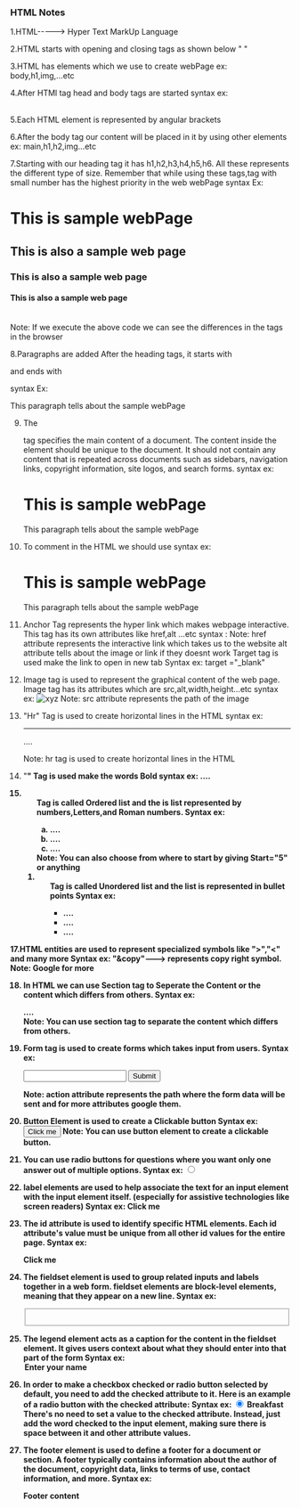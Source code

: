 ### HTML Notes
1.HTML-----> Hyper Text MarkUp Language

2.HTML starts with opening and closing tags as shown below
             "<html>  </html>"

3.HTML has elements which we use to create webPage
   ex: body,h1,img,...etc

4.After HTMl tag head and body tags are started
    syntax ex:  <html>  
                   <head>
                   </head>           
                   <body>
                   </body>
                </html>  

5.Each HTML  element is represented by angular brackets

6.After the body tag our content will be placed in it by using other elements
      ex: main,h1,h2,img...etc

7.Starting with our heading tag it has h1,h2,h3,h4,h5,h6. All these represents the different 
type of size. Remember that while using these tags,tag with small number has the highest priority
in the web webPage 
        syntax Ex: <html>             
                      <body>
                      <h1> This is sample webPage </h1>
                      <h2> This is also a sample web page </h2>
                      <h3> This is also a sample web page </h3>
                      <h4> This is also a sample web page </h4>
                      </body>
                   </html>       
        Note: If we execute the above code we can see the differences in the tags in the browser

8.Paragraphs are added After the heading tags, it starts with <p> and ends with </p>
        syntax Ex: <p> This paragraph tells about the sample webPage</p>

9. The <main> tag specifies the main content of a document. 
The content inside the <main> element should be unique to the document. 
It should not contain any content that is repeated across documents such as sidebars, 
navigation links, copyright information, site logos, and search forms.
       syntax ex:  <html>             
                      <body>
                       <main>
                        <h1> This is sample webPage </h1>
                        <p> This paragraph tells about the sample webPage</p>
                       </main>
                      </body>
                   </html>       

10. To comment in the HTML we should use  <!-- This is comment -->
            syntax ex: <html>             
                        <body>
                         <main>
                          <h1> This is sample webPage </h1>
                          <p> This paragraph tells about the sample webPage</p>
                          <!-- syntax example for the comment -->
                         </main>
                        </body>
                       </html> 

11. Anchor Tag represents the hyper link which makes webpage interactive.
    This tag has its own attributes like href,alt ...etc
         syntax : <a href="WWW.xyz.com" alt="xyz"></a>
    Note: href attribute represents the interactive link which takes us to the website
          alt attribute tells about the image or link if they doesnt work
          Target tag is used make the link to open in new tab
          Syntax ex: target ="_blank"

12. Image tag is used to represent the graphical content of the web page.
    Image tag has its attributes which are src,alt,width,height...etc
              syntax ex: <img src="image path" alt="xyz">
              Note: src attribute represents the path of the image

13. "Hr" Tag is used to create horizontal lines in the HTML
             syntax ex: <hr> <p>....</p>
             Note: hr tag is used to create horizontal lines in the HTML

14. "<b>" Tag is used make the words Bold
             syntax ex: <b>....</b>

15. <Ol> Tag is called Ordered list and the is list represented by numbers,Letters,and Roman  numbers.
         Syntax ex: <ol type="a" or "1" or "i">
                        <li>....</li>
                        <li>....</li>
                        <li>....</li>
                     </ol>   
             Note: You can also choose from where to start by giving Start="5" or anything      

16. <ul> Tag is called Unordered list and the list is represented in bullet points
         Syntax ex: <ul>
                        <li>....</li>
                        <li>....</li>
                        <li>....</li>
                     </ol> 

17.HTML entities are used to represent specialized symbols like ">","<" and many more
         Syntax ex: "&copy"---> represents copy right symbol.
         Note: Google for more

18. In HTML we can use Section tag to Seperate the Content or the content which differs from
     others.
        Syntax ex: <section>....</section>
        Note: You can use section tag to separate the content which differs from others.

19. Form tag is used to create forms which takes input from users.
         Syntax ex: <form action="xyz.com" method="post">
         <input type="text" name="xyz">
         <input type="submit" name="xyz">
         </form>
         Note: action attribute represents the path where the form data will be sent and for more attributes google 
               them.

20. Button Element is used to create a Clickable button
        Syntax ex: <button>Click me</button>
        Note: You can use button element to create a clickable button.

21. You can use radio buttons for questions where you want only one answer out of multiple options.
       Syntax ex: <input type="radio" name="xyz" value="abc">

22. label elements are used to help associate the text for an input element with the input    element itself.                                                                               (especially for assistive technologies like screen readers)
       Syntax ex: <label for="xyz">Click me</label>

23. The id attribute is used to identify specific HTML elements. Each id attribute's value must be unique from all other id values for the entire page.
      Syntax ex: <p id="xyz">Click me</p>

24. The fieldset element is used to group related inputs and labels together in a web form. fieldset elements are block-level elements, meaning that they appear on a new line.
     Syntax ex: <fieldset>

25. The legend element acts as a caption for the content in the fieldset element. It gives users context about what they should enter into that part of the form
     Syntax ex: <legend>Enter your name</legend>

26. In order to make a checkbox checked or radio button selected by default, you need to add the checked attribute to it.
Here is an example of a radio button with the checked attribute:
    Syntax ex: <input checked type="radio" name="meal" value="breakfast"> Breakfast
There's no need to set a value to the checked attribute. Instead, just add the word checked to the input element, making sure there is space between it and other attribute values.

27. The footer element is used to define a footer for a document or section. A footer typically contains information about the author of the document, copyright data, links to terms of use, contact information, and more.
    Syntax ex: <footer>Footer content</footer>


